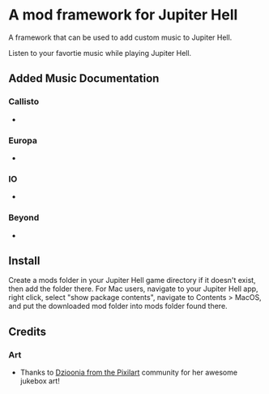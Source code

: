 # A mod framework for Jupiter Hell

A framework that can be used to add custom music to Jupiter Hell.

Listen to your favortie music while playing Jupiter Hell.

## Added Music Documentation

### Callisto
 - 

### Europa
 - 

### IO
 - 
 
### Beyond 
 - 

## Install
Create a mods folder in your Jupiter Hell game directory if it doesn't exist, then add the folder there.
For Mac users, navigate to your Jupiter Hell app, right click, select "show package contents", navigate to Contents > MacOS, and put the downloaded mod folder into mods folder found there.

## Credits

### Art
 - Thanks to [Dzioonia from the Pixilart](https://www.pixil.art/dzioonia) community for her awesome jukebox art!
